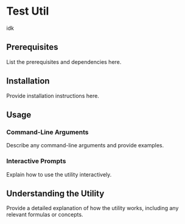 # Test Util

idk

## Prerequisites

List the prerequisites and dependencies here.

## Installation

Provide installation instructions here.

## Usage

### Command-Line Arguments

Describe any command-line arguments and provide examples.

### Interactive Prompts

Explain how to use the utility interactively.

## Understanding the Utility

Provide a detailed explanation of how the utility works, including any relevant formulas or concepts.
